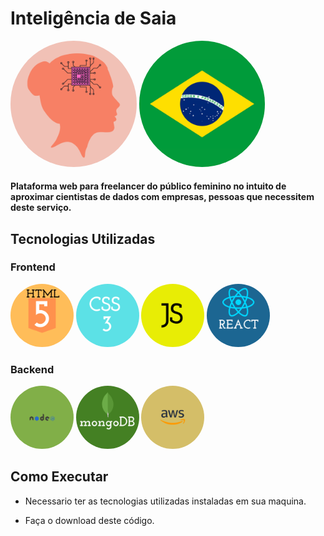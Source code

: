 
# Inteligência de Saia   
<div>
  <img src="./images/Logo IS.png" width=40%; margin=10px; style="border-radius:80%;" alt="Logo da empresa Inteligência de Saia">          

  <img src="./images/Brasil Bandeira.png" style="border-radius:60%;" width=40%; margin=10px;> 
</div>

#### Plataforma web para freelancer do público feminino no intuito de aproximar cientistas de dados com empresas, pessoas que necessitem deste serviço.

## Tecnologias Utilizadas  

### Frontend 
<div>
  <img src="./images/HTML 5.png" width=20%; margin=10px; style="border-radius:60%;" alt="Logo da tecnologia HTML">  
  
 
  <img src="./images/CSS.png" width=20%; margin=10px; style="border-radius:60%;" alt="Logo da tecnologia CSS">  
  
 
  <img src="./images/JS.png" width=20%; margin=10px; style="border-radius:60%;" alt="Logo da tecnologia Javascript">  
 
 
  <img src="./images/REACT.png" width=20%; margin=10px; style="border-radius:60%;" alt="Logo do framework react">    
 </div>

### Backend  
<div>

  <img src="./images/Node.png" width=20%; margin=10px; style="border-radius:60%;" alt="Node Js Logo">   

  <img src="./images/mongoDB.png" width=20%; margin=10px;  style="border-radius:60%;" alt="Mongo DB logo"> 

  <img src="./images/aws.png" width=20%; margin=10px; style="border-radius:60%;" alt="Logo AWS">   
 </div>

## Como Executar 

* Necessario ter as tecnologias utilizadas instaladas em sua maquina. 

* Faça o download deste código. 





